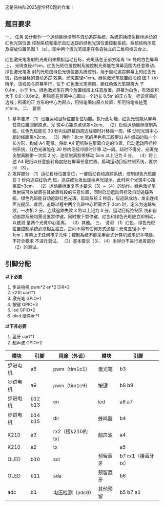 这是易柏队2025星坤杯C题的仓库！

## 题目要求
一、 任务 
设计制作一个运动目标控制与自动追踪系统。系统包括模拟目标运动的红色光斑位置
控制系统和指示自动追踪的绿色光斑位置控制系统。系统结构示意及摆放位置见图 1
（a）。图中两个激光笔固定在各自独立的二维电控云台上。 
 
 红色激光笔发射的光斑用来模拟运动目标，光斑落在正前方距离 1m 处的白色屏幕上，
光斑直径≤1cm。红色光斑位置控制系统控制光斑能在屏幕范围内任意移动。绿色激光笔发
射的光斑由绿色光斑位置系统控制，用于自动追踪屏幕上的红色光斑，指示目标的自动追踪
效果，光斑直径≤1cm。绿色激光笔放置线段如 图 1（b）所示，该线段与屏幕平行，位于
红色激光笔两侧，距红色激光笔距离大 
于 0.4m、小于 1m。绿色激光笔在两个放置线段上任意放置。屏幕为白色，有效面积大于 
0.6╳0.6m2。用铅笔在屏幕中心画出一个边长 0.5m 的正方形，标识屏幕的边线；所画的正
方形的中心为原点，用铅笔画出原点位置，所用铅笔痕迹宽≤1mm。 
二、 要求 
1. 基本要求 
（1）设置运动目标位置复位功能。执行此功能，红色光斑能从屏幕任意位置回到原点。光
斑中心距原点误差≤2cm。 
（2）启动运动目标控制系统。红色光斑能在 30 秒内沿屏幕四周边线顺时针移动一周，移
动时光斑中心距边线距离≤2cm。 
（3）用约 1.8cm 宽的黑色电工胶带沿 A4 纸四边贴一个长方形，构成 A4 靶纸。将此 A4 
靶纸贴在屏幕自定的位置。启动运动目标控制系统，红色光斑能在 30 秒内沿胶带顺时针移
动一周。超时不得分，光斑完全脱离胶带一次扣 2 分，连续脱离胶带移动 5cm 以上记为 0 
分。 
（4）将上述 A4 靶纸以任意旋转角度贴在屏幕任意位置。启动运动目标控制系统，要求同
（3）。 
2. 发挥部分 
（1）运动目标位置复位，一键启动自动追踪系统，控制绿色光斑能在 2 秒内追踪红色光
斑，追踪成功发出连续声光提示。此时两个光斑中心距离应≤3cm。 
（2）运动目标重复基本要求（3）~（4）的动作。绿色激光笔发射端可以放置在其放置线段的任意位置，同时启动运动目标及自动追踪系统，绿色光斑能自动追踪红色光斑。启动系统 
2 秒后，应追踪成功，发出连续声光提示。此后，追踪过程中两个光斑中心距离大于 3cm 
时，定义为追踪失败，一次扣 2 分。连续追踪失败 3 秒以上记为 0 分。运动目标控制系
统和自动追踪系统均需设置暂停键。同时按下暂停键，红色和绿色光斑应立即制动，以便测
量两个光斑中心距离。 
（3）其他。 
三、 说明 
（1）红色、绿色光斑位置控制系统必须相互独立，之间不得有任何方式通信；光斑直径小
于 1cm；屏幕上无任何电子元件；控制系统不能采用台式计算机或笔记本电脑。不符合要求
不进行测试。 
（2）基本要求（3）、（4）未得分不进行发挥部分（2）的测试。 

## 引脚分配

**以下必要**

1. 步进电机 pwm*2 en\*2 DIR\*2
2. k210 uart*1
3. 激光笔 GPIO*1
4. 按键 GPIO*3
5. led GPIO*2
6. oled 硬件iic*1

**以下非必要**

1. 蓝牙 uart*1
2. 超声波 GPIO*2

| 模块     | 引脚    | 用途（外设）      | 模块     | 引脚                |
| -------- | ------- | ----------------- | -------- | ------------------- |
| 步进电机 | a8      | pwm（tim1c1）     | 激光笔   | b3                  |
| 步进电机 | a9      | pwm（tim1c9）     | 按键     | b8 b9               |
| 步进电机 | b12 b13 | en                | led      | a6 a7               |
| 步进电机 | b14 b15 | dir               | 蜂鸣器   | b4                  |
| K210     | a3      | rx2（接k210的tx） | 超声波   | a4                  |
| K210     | a2      | tx                |          | a5                  |
| OLED     | b10     | scl               | 预留蓝牙 | b7  rx1（接蓝牙tx） |
| OLED     | b11     | sda               | 预留蓝牙 | b6                  |
| adc      | b1      | 电压检测（adc9）  | 其他预留 | b5 b7 a1            |
